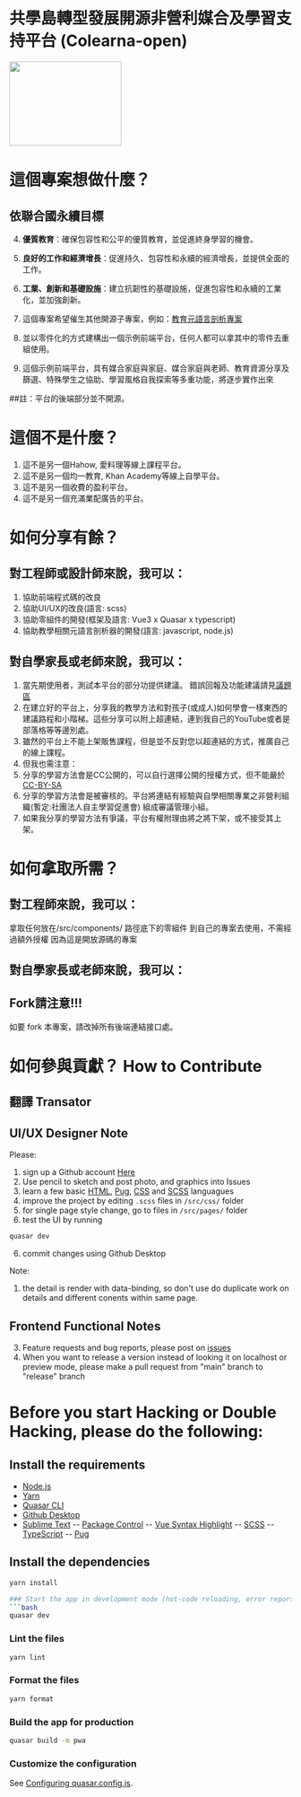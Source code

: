 # 共學島轉型發展開源非營利媒合及學習支持平台 (Colearna-open)
<img src="https://github.com/bestian/colearna-open/assets/109048/7cf3cb7e-d9e9-4efd-9ec5-f193ea9e9878=100x)" width="200" height="150" />

# 這個專案想做什麼？

## 依聯合國永續目標
4. **優質教育**：確保包容性和公平的優質教育，並促進終身學習的機會。
8. **良好的工作和經濟增長**：促進持久、包容性和永續的經濟增長，並提供全面的工作。
9. **工業、創新和基礎設施**：建立抗韌性的基礎設施，促進包容性和永續的工業化，並加強創新。

1. 這個專案希望催生其他開源子專案，例如：[教育元語言剖析專案](https://github.com/bestian/edu-lang)
2. 並以零件化的方式建構出一個示例前端平台，任何人都可以拿其中的零件去重組使用。
3. 這個示例前端平台，具有媒合家庭與家庭、媒合家庭與老師、教育資源分享及篩選、特殊學生之協助、學習風格自我探索等多重功能，將逐步實作出來

##註：平台的後端部分並不開源。

# 這個不是什麼？
1. 這不是另一個Hahow, 愛料理等線上課程平台。
2. 這不是另一個均一教育, Khan Academy等線上自學平台。
3. 這不是另一個收費的盈利平台。
4. 這不是另一個充滿業配廣告的平台。

# 如何分享有餘？

## 對工程師或設計師來說，我可以：
  1. 協助前端程式碼的改良
  2. 協助UI/UX的改良(語言: scss)
  3. 協助零組件的開發(框架及語言: Vue3 x Quasar x typescript)
  4. 協助教學相關元語言剖析器的開發(語言: javascript, node.js)

## 對自學家長或老師來說，我可以：

 1. 當先期使用者，測試本平台的部分功提供建議。 錯誤回報及功能建議請見[議題區](https://github.com/bestian/colearna-open/issues)
 2. 在建立好的平台上，分享我的教學方法和對孩子(或成人)如何學會一樣東西的建議路程和小階梯。這些分享可以附上超連結，連到我自己的YouTube或者是部落格等等邊別處。
 3. 雖然的平台上不能上架販售課程，但是並不反對您以超連結的方式，推廣自己的線上課程。
 4. 但我也需注意：
   1. 分享的學習方法會是CC公開的，可以自行選擇公開的授權方式，但不能嚴於[CC-BY-SA](https://creativecommons.org/licenses/by-sa/3.0/tw/)
   2. 分享的學習方法會是被審核的。平台將連結有經驗與自學相關專業之非營利組織(暫定:社團法人自主學習促進會) 組成審議管理小組。
   3. 如果我分享的學習方法有爭議，平台有權附理由將之將下架，或不接受其上架。

# 如何拿取所需？

## 對工程師來說，我可以：
 拿取任何放在/src/components/ 路徑底下的零組件
 到自己的專案去使用，不需經過額外授權
 因為這是開放源碼的專案


## 對自學家長或老師來說，我可以：

## Fork請注意!!!
如要 fork 本專案，請改掉所有後端連結接口處。



# 如何參與貢獻？ How to Contribute



## 翻譯 Transator


## UI/UX Designer Note

Please:

1. sign up a Github account [Here](https://github.com/)
2. Use pencil to sketch and post photo, and graphics into Issues
3. learn a few basic [HTML](https://www.w3schools.com/html/), [Pug](https://pugjs.org/api/getting-started.html), [CSS](https://www.w3schools.com/Css/) and [SCSS](https://sass-lang.com/documentation/syntax) languagues
4. improve the project by editing `.scss` files in `/src/css/` folder
5. for single page style change, go to files in `/src/pages/` folder
6. test the UI by running

```bash
quasar dev
```

6. commit changes using Github Desktop

Note:

1. the detail is render with data-binding, so don't use do duplicate work on details and different conents within same page.

## Frontend Functional Notes

3. Feature requests and bug reports, please post on [issues](https://github.com/bestian/colearna/issues)
4. When you want to release a version instead of looking it on localhost or preview mode, please make a pull request from "main" branch to "release" branch

# Before you start Hacking or Double Hacking, please do the following:

## Install the requirements

- [Node.js](https://nodejs.org/en/download/)
- [Yarn](https://classic.yarnpkg.com/lang/en/docs/install/#mac-stable)
- [Quasar CLI](https://quasar.dev/start/quasar-cli)
- [Github Desktop](https://desktop.github.com/)
- [Sublime Text](https://www.sublimetext.com/download)
  -- [Package Control](https://packagecontrol.io/installation)
  -- [Vue Syntax Highlight](https://packagecontrol.io/packages/Vue%20Syntax%20Highlight)
  -- [SCSS](https://packagecontrol.io/packages/SCSS)
  -- [TypeScript](https://packagecontrol.io/packages/TypeScript)
  -- [Pug](https://packagecontrol.io/packages/Pug)

## Install the dependencies
````bash
yarn install

### Start the app in development mode (hot-code reloading, error reporting, etc.)
```bash
quasar dev
````

### Lint the files
```bash
yarn lint
```

### Format the files
```bash
yarn format
```

### Build the app for production
```bash
quasar build -m pwa
```

### Customize the configuration
See [Configuring quasar.config.js](https://v2.quasar.dev/quasar-cli-webpack/quasar-config-js).

